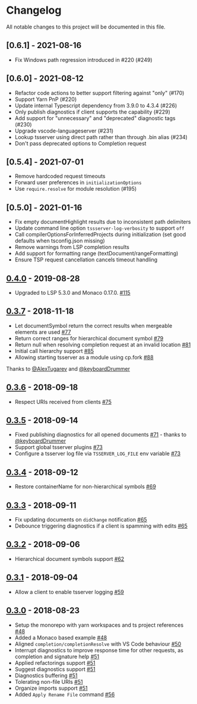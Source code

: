 # Changelog
All notable changes to this project will be documented in this file.

## [0.6.1] - 2021-08-16

- Fix Windows path regression introduced in #220 (#249)

## [0.6.0] - 2021-08-12

- Refactor code actions to better support filtering against "only" (#170)
- Support Yarn PnP (#220)
- Update internal Typescript dependency from 3.9.0 to 4.3.4 (#226)
- Only publish diagnostics if client supports the capability (#229)
- Add support for "unnecessary" and "deprecated" diagnostic tags (#230)
- Upgrade vscode-languageserver (#231)
- Lookup tsserver using direct path rather than through .bin alias (#234)
- Don't pass deprecated options to Completion request

## [0.5.4] - 2021-07-01

- Remove hardcoded request timeouts
- Forward user preferences in `initializationOptions`
- Use `require.resolve` for module resolution (#195)

## [0.5.0] - 2021-01-16

- Fix empty documentHighlight results due to inconsistent path delimiters
- Update command line option `tssserver-log-verbosity` to support `off`
- Call compilerOptionsForInferredProjects during initialization (set good defaults when tsconfig.json missing)
- Remove warnings from LSP completion results
- Add support for formatting range (textDocument/rangeFormatting)
- Ensure TSP request cancellation cancels timeout handling

## [0.4.0] - 2019-08-28

- Upgraded to LSP 5.3.0 and Monaco 0.17.0. [#115](https://github.com/theia-ide/typescript-language-server/pull/115)

## [0.3.7] - 2018-11-18

- Let documentSymbol return the correct results when mergeable elements are used [#77](https://github.com/theia-ide/typescript-language-server/pull/77)
- Return correct ranges for hierarchical document symbol [#79](https://github.com/theia-ide/typescript-language-server/pull/79)
- Return null when resolving completion request at an invalid location [#81](https://github.com/theia-ide/typescript-language-server/pull/81)
- Initial call hierarchy support [#85](https://github.com/theia-ide/typescript-language-server/pull/85)
- Allowing starting tsserver as a module using cp.fork [#88](https://github.com/theia-ide/typescript-language-server/pull/88)

Thanks to [@AlexTugarev](https://github.com/AlexTugarev) and [@keyboardDrummer](https://github.com/keyboardDrummer)

## [0.3.6] - 2018-09-18

- Respect URIs received from clients [#75](https://github.com/theia-ide/typescript-language-server/pull/75)

## [0.3.5] - 2018-09-14
- Fixed publishing diagnostics for all opened documents [#71](https://github.com/theia-ide/typescript-language-server/pull/71) - thanks to [@keyboardDrummer](https://github.com/keyboardDrummer)
- Support global tsserver plugins [#73](https://github.com/theia-ide/typescript-language-server/pull/73)
- Configure a tsserver log file via `TSSERVER_LOG_FILE` env variable [#73](https://github.com/theia-ide/typescript-language-server/pull/73)

## [0.3.4] - 2018-09-12
- Restore containerName for non-hierarchical symbols [#69](https://github.com/theia-ide/typescript-language-server/pull/69)

## [0.3.3] - 2018-09-11
- Fix updating documents on `didChange` notification [#65](https://github.com/theia-ide/typescript-language-server/pull/65)
- Debounce triggering diagnostics if a client is spamming with edits [#65](https://github.com/theia-ide/typescript-language-server/pull/65)

## [0.3.2] - 2018-09-06
- Hierarchical document symbols support [#62](https://github.com/theia-ide/typescript-language-server/pull/62)

## [0.3.1] - 2018-09-04

- Allow a client to enable tsserver logging [#59](https://github.com/theia-ide/typescript-language-server/pull/59)

## [0.3.0] - 2018-08-23

- Setup the monorepo with yarn workspaces and ts project references [#48](https://github.com/theia-ide/typescript-language-server/pull/48)
- Added a Monaco based example [#48](https://github.com/theia-ide/typescript-language-server/pull/48)
- Aligned `completion/completionResolve` with VS Code behaviour [#50](https://github.com/theia-ide/typescript-language-server/pull/50)
- Interrupt diagnostics to improve response time for other requests, as completion and signature help [#51](https://github.com/theia-ide/typescript-language-server/pull/51)
- Applied refactorings support [#51](https://github.com/theia-ide/typescript-language-server/pull/51)
- Suggest diagnostics support [#51](https://github.com/theia-ide/typescript-language-server/pull/51)
- Diagnostics buffering [#51](https://github.com/theia-ide/typescript-language-server/pull/51)
- Tolerating non-file URIs [#51](https://github.com/theia-ide/typescript-language-server/pull/51)
- Organize imports support [#51](https://github.com/theia-ide/typescript-language-server/pull/51)
- Added `Apply Rename File` command [#56](https://github.com/theia-ide/typescript-language-server/pull/56)

[0.4.0]: https://github.com/theia-ide/typescript-language-server/compare/v0.3.7...v0.4.0
[0.3.7]: https://github.com/theia-ide/typescript-language-server/compare/v0.3.6...v0.3.7
[0.3.6]: https://github.com/theia-ide/typescript-language-server/compare/v0.3.5...v0.3.6
[0.3.5]: https://github.com/theia-ide/typescript-language-server/compare/v0.3.4...v0.3.5
[0.3.4]: https://github.com/theia-ide/typescript-language-server/compare/v0.3.3...v0.3.4
[0.3.3]: https://github.com/theia-ide/typescript-language-server/compare/v0.3.2...v0.3.3
[0.3.2]: https://github.com/theia-ide/typescript-language-server/compare/v0.3.1...v0.3.2
[0.3.1]: https://github.com/theia-ide/typescript-language-server/compare/961d937f3ee3ea6b68cb98a6c235c6beea5f2fa5...v0.3.1
[0.3.0]: https://github.com/theia-ide/typescript-language-server/compare/v0.2.0...961d937f3ee3ea6b68cb98a6c235c6beea5f2fa5
